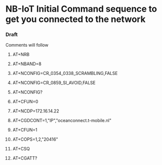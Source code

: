 # NB-IoT Initial Command sequence to get you connected to the network

### Draft
Comments will follow
1. AT+NRB
1. AT+NBAND=8
1. AT+NCONFIG=CR_0354_0338_SCRAMBLING,FALSE
1. AT+NCONFIG=CR_0859_SI_AVOID,FALSE
1. AT+NCONFIG?


1. AT+CFUN=0
1. AT+NCDP=172.16.14.22
1. AT+CGDCONT=1,"IP","oceanconnect.t-mobile.nl"
1. AT+CFUN=1


1. AT+COPS=1,2,"20416"
1. AT+CSQ
1. AT+CGATT?
